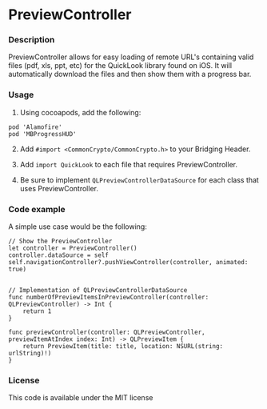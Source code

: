 # PreviewController

### Description

PreviewController allows for easy loading of remote URL's containing valid files (pdf, xls, ppt, etc) for the QuickLook library found on iOS. It will automatically download the files and then show them with a progress bar.

### Usage

1. Using cocoapods, add the following:

```
pod 'Alamofire'
pod 'MBProgressHUD'
```

2. Add `#import <CommonCrypto/CommonCrypto.h>` to your Bridging Header.

3. Add `import QuickLook` to each file that requires PreviewController.

4. Be sure to implement `QLPreviewControllerDataSource` for each class that uses PreviewController.

### Code example

A simple use case would be the following:

```
// Show the PreviewController
let controller = PreviewController()
controller.dataSource = self
self.navigationController?.pushViewController(controller, animated: true)


// Implementation of QLPreviewControllerDataSource
func numberOfPreviewItemsInPreviewController(controller: QLPreviewController) -> Int {
    return 1
}

func previewController(controller: QLPreviewController, previewItemAtIndex index: Int) -> QLPreviewItem {
    return PreviewItem(title: title, location: NSURL(string: urlString)!)
}

```

### License

This code is available under the MIT license

